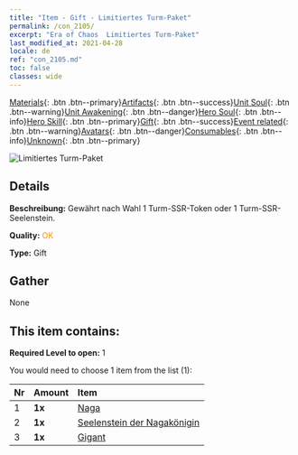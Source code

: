 ```yaml
---
title: "Item - Gift - Limitiertes Turm-Paket"
permalink: /con_2105/
excerpt: "Era of Chaos  Limitiertes Turm-Paket"
last_modified_at: 2021-04-28
locale: de
ref: "con_2105.md"
toc: false
classes: wide
---
```

 [Materials](/ItemsDE/){: .btn .btn--primary}[Artifacts](/ItemsDE/Artifacts/){: .btn .btn--success}[Unit Soul](/ItemsDE/UnitSoul/){: .btn .btn--warning}[Unit Awakening](/ItemsDE/UnitAwakening/){: .btn .btn--danger}[Hero Soul](/ItemsDE/HeroSoul/){: .btn .btn--info}[Hero Skill](/ItemsDE/HeroSkill/){: .btn .btn--primary}[Gift](/ItemsDE/Gift/){: .btn .btn--success}[Event related](/ItemsDE/Events/){: .btn .btn--warning}[Avatars](/ItemsDE/Avatars/){: .btn .btn--danger}[Consumables](/ItemsDE/Consumables/){: .btn .btn--info}[Unknown](/ItemsDE/Unknown/){: .btn .btn--primary}

 ![Limitiertes Turm-Paket](/images/t/i_994006.png)

## Details
 **Beschreibung:** Gewährt nach Wahl 1 Turm-SSR-Token oder 1 Turm-SSR-Seelenstein.

 **Quality:** <span style="color: #FF8C00">OK</span>

 **Type:** Gift

## Gather

  None

## This item contains:

 **Required Level to open:** 1

 You would need to choose 1 item from the list (1):

  | Nr | Amount |     Item    |
  |:---|:-------|:------------|
  | 1 |  **1x** | [Naga](/ItemsDE/unt_240/) |  | 
  | 2 |  **1x** | [Seelenstein der Nagakönigin](/ItemsDE/unt_325/) |  | 
  | 3 |  **1x** | [Gigant](/ItemsDE/unt_241/) |  | 
